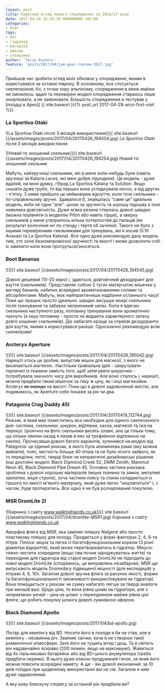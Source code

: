 ```yaml
---
layout: post
title: Короткий огляд нового спорядження за 2016/17 роки
date: 2017-04-26 19:26:39.000000000 +03:00
categories:
- Gear
tags:
- msr
- гідратор
- магнезія
- рюкзак
- скельники
author: 'Taras Kushnir'
feature: 'posts/2017/04/jam-gear-review-2017.jpg'
---
```


Прийшов час зробити огляд моїх обновок у спорядженні, якими я користувався за останні півроку. В основному, все стосується скелелазіння, бо, з точки зору альпінізму, спорядження в мене майже не змінилось: вдалі та перевірені моделі спорядження стараюсь лише оновлювати, а не замінювати. Більшість спорядження я тестував у [поїздці в Арко]( {{ site.baseurl }}{% post_url 2017-04-28-arco-first-visit %}).

<!--more-->

### La Sportiva Otaki

![La Sportiva Otaki після 3 місяців використання]({{ site.baseurl }}/assets/images/posts/2017/04/20170426_194004.jpg)
*La Sportiva Otaki після 3 місяців використання*

![Новий та зношений скельник]({{ site.baseurl }}/assets/images/posts/2017/04/20170426_194254.jpg)
*Новий та зношений скельник*

Мабуть, найзручніші скельники, які в мене коли-небудь були (навіть зручніші за Katana Laces, які мені добре підходили). Ця модель - дуже вдалий, на мою думку, гібрид La Sportiva Katana та Solution. Якщо сказати дуже грубо, то від перших вона успадкувала носок, а від других - п'ятку. З ними прийшло це неймовірне відчуття, коли тісні скельники - по-справжньому зручні. Здавалося б, знайшлась "саме ця" ідеальна модель, якби не одне "але": ціною за зручність та хорошу підошву є їхня невелика довговічність. Дуже м'яка резина стерлась доволі швидко (можна порівняти із моделлю Piton або навіть гірше), а зверху скельників у мене утворилось кілька потертостей до пальців (як результат волочіння ніг по стенду і тертя об зачіпки). Такого не було з іншими перевіреними скельниками для тренувань, які я носив (5.10 Anasazi та La Sportiva Katana). Все одно дуже рекомендую дану модель тим, хто хоче безкомпромісної зручності та якості і може дозволити собі їх замінити коли вони протруться/зносяться.

### Boot Bananas

![]({{ site.baseurl }}/assets/images/posts/2017/04/20170426_194545.jpg)


Доволі дешевий (10-20 євро) і, здається, довговічний дезодорант для взуття (скельників). Представляє собою 2 тугих матерчатих мішечки у вигляді бананів, набитих всередині ароматизованими солями та абсорбентами. Мабуть, моє найпрактичніше надбання останнього часу! Поки що працює просто ідеально: швидко висушує мокрі скельники після тренування та забирає неприємний запах. Коли я вдягаю скельники наступного разу, половину тренування вони ароматично пахнуть (а іншу половину - просто не видають характерного запаху довго ношених скельників). Діє набагато краще за спреєві дезодоранти для взуття, якими я користувався раніше. Однозначно рекомендую всім скелелазам!

### Arcteryx Aperture

![]({{ site.baseurl }}/assets/images/posts/2017/04/20170426_195042.jpg)
Нарешті хтось це зробив: випустив мішок для магнезії, з якого не висипається магнезія.. Настільки тривіальна ідея - закручувати горличко із тканини замість того, щоб затягувати шнурочки - потребувала значного часу для виробників. Але воно сталось і, нарешті, можна придбати такий мішечок за таку ж ціну, як і інші магнезійки. Arcteryx <del>як завжди</del> на висоті. Поки що я доволі задоволений якістю, але подивимось, як Aperture себе покаже за рік чи два.

### Patagonia Crag Daddy 45l

![]({{ site.baseurl }}/assets/images/posts/2017/04/20170419_112744.jpg)
Рюкзак, в який має поміститись все необхідне для одного скелелазного дня: система, скельники, шнурок, відтяжки, каска, магнезія та їжа на перекус (іронічно на фото скельники висять ззовні, але це тільки тому, що кільки хвилин назад я лазив в них за трофейною відтяжкою на скелю). Прочесавши доволі багато варіантів, зупинився на моделі від Patagonia: це єдиний рюкзак, в якого була алюмінієва рама (яку можна вийняти), пояс, місткість більше 40 літрів та не було нічого зайвого, як то переділки, петлі, тверді боки чи непрактичні дизайнерські рішення. Інші достойні моделі: Black Diamond Creek 52, DMM Zenith, Mammut Neon 45, Black Diamond Pipe Dream 45. Основна частина рюкзака зроблена з доволі хороших матеріалів (міцна тканина та замок, металеві заклепки, міцні стропи), хоча частини поясу та спини складаються із гіршого по якості м'якого матеріалу, який дуже легко "кошлатиться" і, з часом, буде протиратись. Все одно я не був розчарований покупкою.

### MSR DromLite 2l

![Карника з сайту www.walkhighlands.co.uk]({{ site.baseurl }}/assets/images/posts/2017/04/dromlite-MSR1.jpg)
*Карника з сайту www.walkhighlands.co.uk*

Аморфна фляга від MSR, яка заміняє пляшку Nalgene або просто пластикову пляшку для походу. Продається у форм-факторах 2, 4, 6-ти літрів. Плюси: міцна та легка із багатофункціональним корком (3 різні діаметри відкриття), який може перетворюватись в гідратор. Мінуси: тяжко чистити зсередини (якщо там почне зароджуватись життя) та перехідник для гідратора від старої моделі DromLite не підходить до нової моделі DromLite (сподіваюсь, це виправлянь незабаром). MSR ще випускають модель Dromedary підвищеної міцності (для експедицій) у літражі 4, 6, 10л. Загалом доволі зручна фляга за рахунок якості, форми та багатофункціональності (можливості використовувати як гідратор). Вона поміщається у рюкзак чи сумку набагато легше за тверді аналоги при меншій вазі. Щодо ціни, то вона рівна цінам на гідратори, але з неприємних речей - ціна на шланг з перехідником майже рівна ціні фляги, що робить покупку шланга доволі сумнівною аферою.

### Black Diamond Apollo

![]({{ site.baseurl }}/assets/images/posts/2017/04/bd-apollo.jpg)


Ліхтар для кемпінгу від BD. Носити його в походи я би не став, але в кемпінгу - незамінна річ. Заміняє свічки, хоча й не створює такої романтичної атмосфери. Зате його не тушить вітер і дощ. Та й світить він надзвичайно яскраво (200 люмен, якщо на максимумі). Живиться від 4х пальчикових батарейок або від BD-шного акумулятора (треба придбати окремо). В нього дуже класно продуманий гачок, за який його можна повісити всередині намету. А ще - він доволі економний: за 10 днів поїздки при щоденному використанні він не сів. Загалом я ним дуже задоволений.

А яку нову блискучу спорягу за останній рік придбали ви?
